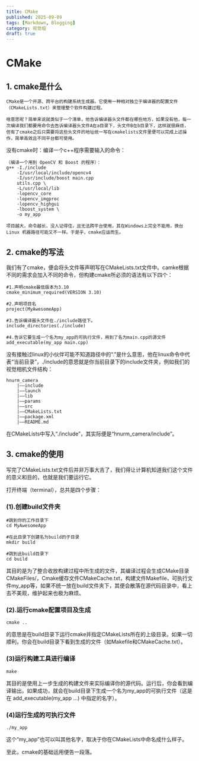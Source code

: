```yaml
---
title: CMake
published: 2025-09-09
tags: [Markdown, Blogging]
category: 视觉组
draft: true
---
```


# CMake
## 1. cmake是什么
    CMake是一个开源、跨平台的构建系统生成器。它使用一种相对独立于编译器的配置文件（CMakeLists.txt）来管理整个软件构建过程。

    啥意思呢？简单来说就类似于一个清单，他告诉编译器头文件都在哪些地方，如果没有他，每一次编译我们都要用命令去告诉编译器头文件A在a目录下，头文件B在b目录下，这样就很麻烦，但有了cmake之后只需要将这些头文件的地址统一写在cmakelists文件里便可以完成上述操作，简单高效且不同平台都可使用。

没有cmake时：编译一个c++程序需要输入的命令：
```
（编译一个用到 OpenCV 和 Boost 的程序）：
g++ -I./include 
    -I/usr/local/include/opencv4 
    -I/usr/include/boost main.cpp 
    utils.cpp \
    -L/usr/local/lib 
    -lopencv_core 
    -lopencv_imgproc 
    -lopencv_highgui 
    -lboost_system \
    -o my_app
```   
    项目越大，命令越长，没人记得住，且无法跨平台使用，其在Windows上完全不能用，换台 Linux 机器路径可能又不一样。于是乎，cmake应运而生。
## 2. cmake的写法
我们有了cmake，便会将头文件等声明写在CMakeLists.txt文件中。camke根据不同的需求会加入不同的命令，但构建cmake所必须的语法有以下四个：
```
#1.声明cmake最低版本为3.10
cmake_minimum_required(VERSION 3.10)

#2.声明项目名
project(MyAwesomeApp)

#3.告诉编译器头文件在./include路径下。
include_directories(./include)

#4.告诉它要生成一个名为my_app的可执行文件，用到了名为main.cpp的源文件
add_executable(my_app main.cpp)
```

没有接触过linux的小伙伴可能不知道路径中的“.”是什么意思，他在linux命令中代表“当前目录”，./include的意思就是你当前目录下的include文件夹，例如我们的视觉相机文件结构：
    
    hnurm_camera
        |——include
        |——launch
        |——lib
        |——params
        |——src
        |——CMakeLists.txt
        |——package.xml
        |——README.md

在CMakeLists中写入“./include”，其实际便是“hnurm_camera/include”。

## 3. cmake的使用
写完了CMakeLists.txt文件后并非万事大吉了，我们得让计算机知道我们这个文件的意义和目的，也就是我们要运行它。

打开终端（terminal），总共是四个步骤：

### (1).创建build文件夹

```
#跳到你的工作目录下
cd MyAwesomeApp

#在此目录下创建名为build的子目录
mkdir build

#跳到此build目录下
cd build
```

其目的是为了整合收放构建过程中所生成的文件，其编译过程会生成CMake目录CMakeFiles/，Cmake缓存文件CMakeCache.txt，构建文件Makefile，可执行文件my_app等，如果不统一放在build文件夹下，其便会散落在源代码目录中，看上去不美观，维护起来也极为麻烦。

### (2).运行cmake配置项目及生成

```
cmake ..
```
的意思是在build目录下运行cmake并指定CMakeLists所在的上级目录。如果一切顺利，你会在build目录下看到生成的文件（如Makefile和CMakeCache.txt）。

### (3)运行构建工具进行编译

```
make
```

其目的是使用上一步生成的构建文件来实际编译你的源代码。运行后，你会看到编译输出。如果成功，就会在build目录下生成一个名为my_app的可执行文件（这是在 add_executable(my_app ...) 中指定的名字）。

### (4)运行生成的可执行文件
```
./my_app
```
这个“my_app”也可以叫其他名字，取决于你在CMakeLists中命名成什么样子。

至此，cmake的基础运用便告一段落。




